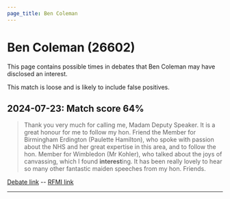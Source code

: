 ```yaml
---
page_title: Ben Coleman
---
```


# Ben Coleman  (26602)

This page contains possible times in debates that Ben Coleman may have disclosed an interest.

This match is loose and is likely to include false positives. 



## 2024-07-23: Match score 64%

>Thank you very much for calling me, Madam Deputy Speaker. It is a great honour for me to follow my hon. Friend the Member for Birmingham Erdington (Paulette Hamilton), who spoke with passion about the NHS and her great expertise in this area, and to follow the hon. Member for Wimbledon (Mr Kohler), who talked about the joys of canvassing, which I found **interest**ing. It has been really lovely to hear so many other fantastic maiden speeches from my hon. Friends.

[Debate link](https://www.theyworkforyou.com/debates/?id=2024-07-23d.610.1)  --  [RFMI link](https://www.theyworkforyou.com/mp/26602/register)


---

